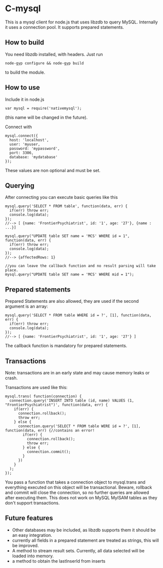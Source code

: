C-mysql
=======
This is a mysql client for node.js that uses libzdb to query MySQL. Internally it uses a connection pool. It supports
prepared statements.

How to build
------------
You need libzdb installed, with headers. Just run

    node-gyp configure && node-gyp build

to build the module.

How to use
----------
Include it in node.js

    var mysql = require('nativemysql');

(this name will be changed in the future).

Connect with
    
    mysql.connect({
      host: 'localhost',
      user: 'myuser,
      password: 'mypassword',
      port: 3306,
      database: 'mydatabase'
    });

These values are non optional and must be set.

Querying
--------
After connecting you can execute basic queries like this

    mysql.query('SELECT * FROM table', function(data, err) {
      if(err) throw err;
      console.log(data);
    });
    //--> [ {name: 'FrontierPsychiatrist', id: '1', age: '27'}, {name : ...}]

    mysql.query("UPDATE table SET name = 'MCS' WHERE id = 1", function(data, err) {
      if(err) throw err;
      console.log(data);
    });
    //--> {affectedRows: 1}

    //you can leave the callback function and no result parsing will take place.
    mysql.query("UPDATE table SET name = 'MCS' WHERE mid = 1");

Prepared statements
-------------------
Prepared Statements are also allowed, they are used if the second argument is an array:
    
    mysql.query('SELECT * FROM table WHERE id = ?', [1], function(data, err) {
      if(err) throw err;
      console.log(data);
    });
    //--> [ {name: 'FrontierPsychiatrist', id: '1', age: '27'} ]

The callback function is mandatory for prepared statements.

Transactions
------------
Note: transactions are in an early state and may cause memory leaks or crash.

Transactions are used like this:

    mysql.trans( function(connection) {
      connection.query('INSERT INTO table (id, name) VALUES (1, "FrontierPsychiatrist")', function(data, err) {
        if(err) {
          connection.rollback();
          throw err;
        } else {
          connection.query('SELECT * FROM table WERE id = ?', [1], function(data, err) {//contains an error!
            if(err) {
              connection.rollback();
              throw err;
            } else {
              connection.commit();
            }
          })
        }
      );
    });

You pass a function that takes a connection object to mysql.trans and everything executed on this object will be transactional. Beware, rollback and commit will close the connection, so no further queries are allowed after executing them. This does not work on MySQL MyISAM tables as they don't support transactions.

Future features
---------------
* Other databases may be included, as libzdb supports them it should be an easy integration.
* currently all fields in a prepared statement are treated as strings, this will be improved.
* A method to stream result sets. Currently, all data selected will be loaded into memory.
* a method to obtain the lastInserId from inserts